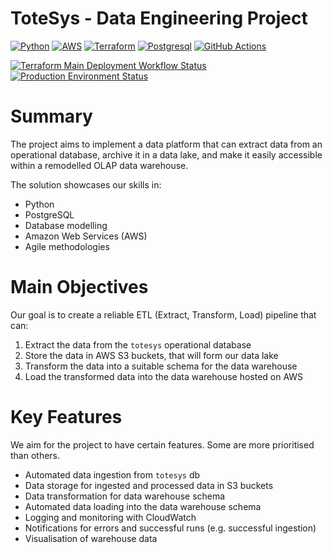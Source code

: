# ToteSys - Data Engineering Project

[![Python](https://img.shields.io/badge/Python-FFD43B?style=for-the-badge&logo=python&logoColor=blue)](https://www.python.org/)
[![AWS](https://img.shields.io/badge/Amazon_AWS-FF9900?style=for-the-badge&logo=amazonaws&logoColor=white)](https://aws.amazon.com/)
[![Terraform](https://img.shields.io/badge/Terraform-7B42BC?style=for-the-badge&logo=terraform&logoColor=white)](https://www.terraform.io/)
[![Postgresql](https://img.shields.io/badge/PostgreSQL-316192?style=for-the-badge&logo=postgresql&logoColor=white)](https://www.postgresql.org/)
[![GitHub Actions](https://img.shields.io/badge/GitHub_Actions-2088FF?style=for-the-badge&logo=github-actions&logoColor=white)](https://github.com/features/actions)

[![Terraform Main Deployment Workflow Status](https://img.shields.io/github/actions/workflow/status/ajschofield/de-project-bentley/deploy.yml?branch=main&style=flat-square&label=deploy)](https://github.com/ajschofield/de-project-bentley/actions/workflows/deploy.yml?query=branch%3Amain)
[![Production Environment Status](https://img.shields.io/github/deployments/ajschofield/de-project-bentley/production?style=flat-square&label=env)](https://github.com/ajschofield/de-project-bentley/deployments/production)
# Summary
The project aims to implement a data platform that can extract data from an
operational database, archive it in a data lake, and make it easily accessible
within a remodelled OLAP data warehouse.

The solution showcases our skills in:

- Python
- PostgreSQL
- Database modelling
- Amazon Web Services (AWS)
- Agile methodologies

# Main Objectives

Our goal is to create a reliable ETL (Extract, Transform, Load) pipeline that
can:

1. Extract the data from the `totesys` operational database
2. Store the data in AWS S3 buckets, that will form our data lake
3. Transform the data into a suitable schema for the data warehouse
4. Load the transformed data into the data warehouse hosted on AWS

# Key Features

We aim for the project to have certain features. Some are more prioritised than
others.

- Automated data ingestion from `totesys` db
- Data storage for ingested and processed data in S3 buckets
- Data transformation for data warehouse schema
- Automated data loading into the data warehouse schema
- Logging and monitoring with CloudWatch
- Notifications for errors and successful runs (e.g. successful ingestion)
- Visualisation of warehouse data
